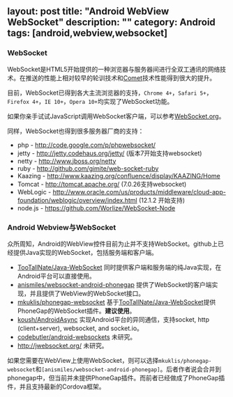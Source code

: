 layout: post
title: "Android WebView WebSocket"
description: ""
category: Android
tags: [android,webview,websocket]
---
### WebSocket

WebSocket是HTML5开始提供的一种浏览器与服务器间进行全双工通讯的网络技术。在推送的性能上相对较早的轮训技术和[Comet](http://zh.wikipedia.org/wiki/Comet_(web%E6%8A%80%E6%9C%AF))技术性能得到很大的提升。

目前，WebSocket已得到各大主流浏览器的支持，`Chrome 4+`，`Safari 5+`，`Firefox 4+`，`IE 10+`，`Opera 10+`均实现了WebSocket功能。

如果你亲手试试JavaScript调用WebSocket客户端，可以参考[WebSocket.org](http://www.websocket.org/echo.html)。

同样，WebSocket也得到很多服务器厂商的支持：

- php - <http://code.google.com/p/phpwebsocket/>
- jetty - <http://jetty.codehaus.org/jetty/> (版本7开始支持websocket)
- netty - <http://www.jboss.org/netty>
- ruby - <http://github.com/gimite/web-socket-ruby>
- Kaazing - <http://www.kaazing.org/confluence/display/KAAZING/Home>
- Tomcat - <http://tomcat.apache.org/> (7.0.26支持websocket)
- WebLogic - <http://www.oracle.com/us/products/middleware/cloud-app-foundation/weblogic/overview/index.html> (12.1.2 开始支持)
- node.js - <https://github.com/Worlize/WebSocket-Node>

<!--more-->
### Android Webview与WebSocket

众所周知，Android的WebView控件目前为止并不支持WebSocket。github上已经提供Java实现的WebSocket，包括服务端和客户端。

- [TooTallNate/Java-WebSocket](https://github.com/TooTallNate/Java-WebSocket) 同时提供客户端和服务端的纯Java实现，在Android平台可以直接使用。
- [anismiles/websocket-android-phonegap](https://github.com/anismiles/websocket-android-phonegap) 提供了WebSocket的客户端实现，并且提供了WebView的WebSocket接口。
- [mkuklis/phonegap-websocket](https://github.com/mkuklis/phonegap-websocket) 基于[TooTallNate/Java-WebSocket](https://github.com/TooTallNate/Java-WebSocket)提供PhoneGap的WebSocket插件。**建议使用**。
- [koush/AndroidAsync](https://github.com/koush/AndroidAsync) 实现Android平台的异同通信，支持socket, http (client+server), websocket, and socket.io。
- [codebutler/android-websockets](https://github.com/codebutler/android-websockets) 未研究。
- <http://jwebsocket.org/> 未研究。

如果您需要在WebView上使用WebSocket，则可以选择`mkuklis/phonegap-websocket`和`[anismiles/websocket-android-phonegap]`。后者作者说会合并到phonegap中，但当前并未提供PhoneGap插件。而前者已经做成了PhoneGap插件，并且支持最新的Cordova框架。